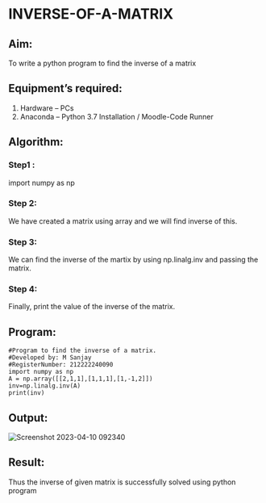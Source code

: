 # INVERSE-OF-A-MATRIX
## Aim:
To write a python program to find the inverse of a matrix
## Equipment’s required:
1. 	Hardware – PCs
2. 	Anaconda – Python 3.7 Installation / Moodle-Code Runner
## Algorithm:
### Step1 :
import numpy as np
### Step 2:
We have created a matrix using array and we will find inverse of this.
### Step 3:
We can find the inverse of the martix by using np.linalg.inv and passing the matrix.
### Step 4:
Finally, print the value of the inverse of the matrix.
## Program:
```
#Program to find the inverse of a matrix.
#Developed by: M Sanjay
#RegisterNumber: 212222240090
import numpy as np
A = np.array([[2,1,1],[1,1,1],[1,-1,2]])
inv=np.linalg.inv(A)
print(inv)
```
## Output:
![Screenshot 2023-04-10 092340](https://user-images.githubusercontent.com/119830477/230822537-42a7d232-d5b5-4a3c-bea7-4ae78c3ad3a8.png)

## Result:
Thus the inverse of given matrix is successfully solved using python program

